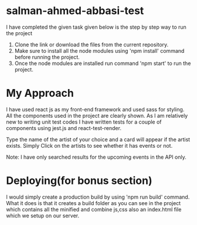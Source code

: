 # salman-ahmed-abbasi-test

I have completed the given task given below is the step by step way to run the project

1. Clone the link or download the files from the current repository.
2. Make sure to install all the node modules using 'npm install' command before running the project.
3. Once the node modules are installed run command 'npm start' to run the project.

# My Approach

I have used react js as my front-end framework and used sass for styling. All the components used in the project are clearly shown.
As I am relatively new to writing unit test codes I have written tests for a couple of components using jest.js and react-test-render.

Type the name of the artist of your choice and a card will appear if the artist exists. Simply Click on the artists to see whether it has 
events or not.

Note: I have only searched results for the upcoming events in the API only.

# Deploying(for bonus section)

I would simply create a production build by using 'npm run build' command. What it does is that it creates a build folder as you can see in the project which contains all the minified and combine js,css also an index.html file which we setup on our server.
